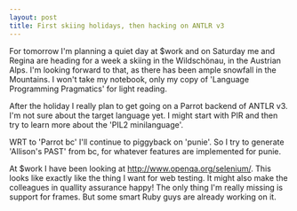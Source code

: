 ```yaml
---
layout: post
title: First skiing holidays, then hacking on ANTLR v3
---
```


For tomorrow I'm planning a quiet day at $work and on Saturday me and Regina are heading for a week a skiing in the Wildsch&#246;nau, in the Austrian Alps. I'm looking forward to that, as there has been ample snowfall in the Mountains. I won't take my notebook, only my copy of 'Language Programming Pragmatics' for light reading.

After the holiday I really plan to get going on a Parrot backend of ANTLR v3. I'm not sure about the target language yet. I might start with PIR and then try to learn more about the 'PIL2 minilanguage'.

WRT to 'Parrot bc' I'll continue to piggyback on 'punie'. So I try to generate 'Allison's PAST' from bc, for whatever features are implemented for punie.

At $work I have been looking at <a href="http://www.openqa.org/selenium/" rel="nofollow">http://www.openqa.org/selenium/</a>. This looks like exactly like the thing I want for web testing. It might also make the colleagues in quallity assurance happy!
The only thing I'm really missing is support for frames. But some smart Ruby guys are already working on it.

